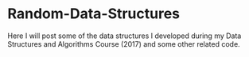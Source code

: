 # Random-Data-Structures
Here I will post some of the data structures I developed during my Data Structures and Algorithms Course (2017) and some other related code.
